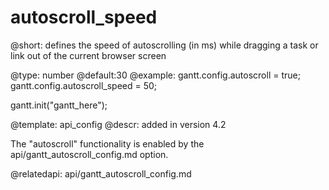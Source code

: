 autoscroll_speed
=============



@short:
	defines the speed of autoscrolling (in ms) while dragging a task or link out of the current browser screen 

@type: number
@default:30
@example:
gantt.config.autoscroll = true;
gantt.config.autoscroll_speed = 50;

gantt.init("gantt_here");

@template:	api_config
@descr:
added in version 4.2

The "autoscroll" functionality is enabled by the api/gantt_autoscroll_config.md option.

@relatedapi:
api/gantt_autoscroll_config.md